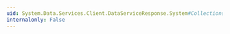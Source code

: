 ```yaml
---
uid: System.Data.Services.Client.DataServiceResponse.System#Collections#IEnumerable#GetEnumerator
internalonly: False
---
```

